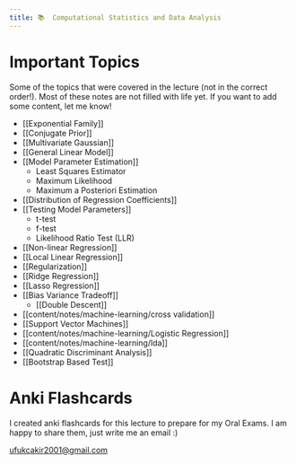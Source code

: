 ```yaml
---
title: 📚  Computational Statistics and Data Analysis
---
```


# Important Topics
Some of the topics that were covered in the lecture (not in the correct order!).
Most of these notes are not filled with life yet. If you want to add some content, let me know!
- [[Exponential Family]]
- [[Conjugate Prior]]
- [[Multivariate Gaussian]]
- [[General Linear Model]]
- [[Model Parameter Estimation]]
	- Least Squares Estimator
	- Maximum Likelihood
	- Maximum a Posteriori Estimation
- [[Distribution of Regression Coefficients]]
- [[Testing Model Parameters]]
	- t-test
	- f-test
	- Likelihood Ratio Test (LLR)
- [[Non-linear Regression]]
- [[Local Linear Regression]]
- [[Regularization]]
- [[Ridge Regression]]
- [[Lasso Regression]]
- [[Bias Variance Tradeoff]]
	- [[Double Descent]]
- [[content/notes/machine-learning/cross validation]]
- [[Support Vector Machines]]
- [[content/notes/machine-learning/Logistic Regression]]
- [[content/notes/machine-learning/lda]]
- [[Quadratic Discriminant Analysis]]
- [[Bootstrap Based Test]]




# Anki Flashcards
I created anki flashcards for this lecture to prepare for my Oral Exams. I am happy to share them, just write me an email :)

[ufukcakir2001@gmail.com](ufukcakir2001@gmail.com)
